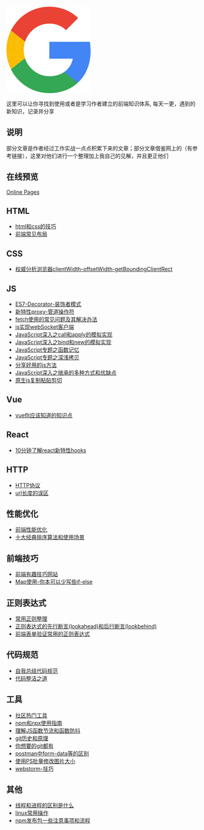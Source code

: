 ![icon.jpg](./icon.jpg)

这里可以让你寻找到使用或者是学习作者建立的前端知识体系,
每天一更，遇到的新知识，记录并分享

## 说明

部分文章是作者经过工作实战一点点积累下来的文章；部分文章借鉴网上的（有参考链接），这里对他们进行一个整理加上我自己的见解，并且更正他们

## 在线预览

[Online Pages](https://weibozzz.github.io/#/)

## HTML

+ [html和css的技巧](./docs/HTML/html和css的技巧.md)
+ [前端常见布局](./docs/HTML/前端常见布局.md)

## CSS
+ [权威分析浏览器clientWidth-offsetWidth-getBoundingClientRect](./docs/CSS/权威分析浏览器clientWidth-offsetWidth-getBoundingClientRect.md)

## JS
+ [ES7-Decorator-装饰者模式](./docs/JS/ES7-Decorator-装饰者模式.md)
+ [新特性proxy-管道操作符](./docs/JS/新特性proxy-管道操作符.md)
+ [fetch使用的常见问题及其解决办法](./docs/JS/fetch使用的常见问题及其解决办法.md)
+ [js实现webSocket客户端](./docs/JS/js实现webSocket客户端.md)
+ [JavaScript深入之call和apply的模拟实现](./docs/JS/JavaScript深入之call和apply的模拟实现.md)
+ [JavaScript深入之bind和new的模拟实现](./docs/JS/JavaScript深入之bind和new的模拟实现.md)
+ [JavaScript专题之函数记忆](./docs/JS/JavaScript专题之函数记忆.md)
+ [JavaScript专题之深浅拷贝](./docs/JS/JavaScript专题之深浅拷贝.md)
+ [分享好用的js方法](./docs/JS/分享好用的js方法.md)
+ [JavaScript深入之继承的多种方式和优缺点](./docs/JS/JavaScript深入之继承的多种方式和优缺点.md)
+ [原生js复制粘贴剪切](./docs/JS/原生js复制粘贴剪切.md)

## Vue
+ [vue你应该知道的知识点](./docs/Vue/vue你应该知道的知识点.md)

## React
+ [10分钟了解react新特性hooks](./docs/React/10分钟了解react新特性hooks.md)

## HTTP
+ [HTTP协议](./docs/HTTP/HTTP协议.md)
+ [url长度的误区](./docs/HTTP/url长度的误区.md)

## 性能优化
+ [前端性能优化](./docs/性能优化/前端性能优化.md)
+ [十大经典排序算法和使用场景](./docs/性能优化/十大经典排序算法和使用场景.md)

## 前端技巧

+ [前端有趣技巧网站](./docs/前端技巧/前端有趣技巧网站.md)
+ [Map使用-你本可以少写些if-else](./docs/前端技巧/Map使用-你本可以少写些if-else.md)

## 正则表达式

+ [常用正则整理](./docs/正则表达式/常用正则整理.md)
+ [正则表达式的先行断言(lookahead)和后行断言(lookbehind)](./docs/正则表达式/正则表达式的先行断言(lookahead)和后行断言(lookbehind).md)
+ [前端表单验证常用的正则表达式](./docs/正则表达式/前端表单验证常用的正则表达式.md)

## 代码规范

+ [自我总结代码规范](./docs/代码规范/自我总结代码规范.md)
+ [代码整洁之道](./docs/代码规范/代码整洁之道.md)

## 工具

+ [社区热门工具](./docs/工具/社区热门工具.md)
+ [npm和npx使用指南](./docs/工具/npm和npx使用指南.md)
+ [理解JS函数节流和函数防抖](./docs/工具/理解JS函数节流和函数防抖.md)
+ [git历史和原理](./docs/工具/git历史和原理.md)
+ [你想要的git都有](./docs/工具/你想要的git都有.md)
+ [postman中form-data等的区别](./docs/工具/postman中form-data等的区别.md)
+ [使用PS批量修改图片大小](./docs/工具/使用PS批量修改图片大小.md)
+ [webstorm-技巧](./docs/工具/webstorm-技巧.md)

## 其他
+ [线程和进程的区别是什么](./docs/其他/线程和进程的区别是什么.md)
+ [linux常用操作](./docs/其他/linux常用操作.md)
+ [npm发布包一些注意事项和流程](./docs/其他/npm发布包一些注意事项和流程.md)

